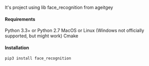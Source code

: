It's project using lib face_recognition from ageitgey

#### **Requirements**
Python 3.3+ or Python 2.7
MacOS or Linux (Windows not officially supported, but might work)
Cmake

#### Installation
`pip3 install face_recognition`
